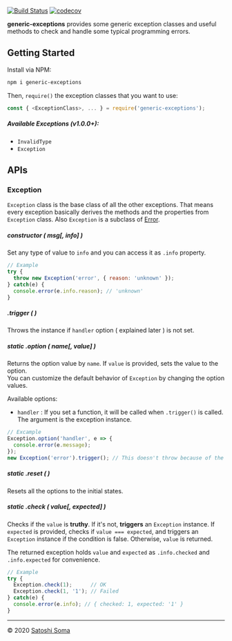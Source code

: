 [![Build Status](https://travis-ci.org/amekusa/generic-exceptions.svg?branch=master)](https://travis-ci.org/amekusa/generic-exceptions) [![codecov](https://codecov.io/gh/amekusa/generic-exceptions/branch/master/graph/badge.svg)](https://codecov.io/gh/amekusa/generic-exceptions)

**generic-exceptions** provides some generic exception classes and useful methods to check and handle some typical programming errors.

## Getting Started
Install via NPM:
```sh
npm i generic-exceptions
```

Then, `require()` the exception classes that you want to use:

```js
const { <ExceptionClass>, ... } = require('generic-exceptions');
```

##### Available Exceptions (v1.0.0+):

- `InvalidType`
- `Exception`

## APIs

### Exception

`Exception` class is the base class of all the other exceptions. That means every exception basically derives the methods and the properties from `Exception` class. Also `Exception` is a subclass of [Error](https://developer.mozilla.org/en-US/docs/Web/JavaScript/Reference/Global_Objects/Error).

##### constructor ( msg[, info] )

Set any type of value to `info` and you can access it as `.info` property.

```js
// Example
try {
  throw new Exception('error', { reason: 'unknown' });
} catch(e) {
  console.error(e.info.reason); // 'unknown'
}
```

##### .trigger ( )

Throws the instance if `handler` option ( explained later ) is not set.

##### static .option ( name[, value] )

Returns the option value by `name`. If `value` is provided, sets the value to the option.  
You can customize the default behavior of `Exception` by changing the option values.

Available options:

- `handler` : If you set a function, it will be called when `.trigger()` is called. The argument is the exception instance.

```js
// Excample
Exception.option('handler', e => {
  console.error(e.message);
});
new Exception('error').trigger(); // This doesn't throw because of the handler
```

##### static .reset ( )

Resets all the options to the initial states.

##### static .check ( value[, expected] )

Checks if the `value` is **truthy**. If it's not, **triggers** an `Exception` instance.
If `expected` is provided, checks if `value === expected`, and triggers an `Exception` instance if the condition is false. Otherwise, `value` is returned.

The returned exception holds `value` and `expected` as `.info.checked` and `.info.expected` for convenience.

```js
// Example
try {
  Exception.check(1);      // OK
  Exception.check(1, '1'); // Failed
} catch(e) {
  console.error(e.info); // { checked: 1, expected: '1' }
}
```


---

&copy; 2020 [Satoshi Soma](https://amekusa.com)

